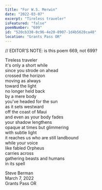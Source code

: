 ```yaml
---
title: "For W.S. Merwin"
date: "2022-03-07"
excerpt: "Tireless traveler"
isFeatured: "false"
poemNumber: "699"
id: "520cb330-0c96-4e20-8907-1d4b5628ca48"
location: "Grants Pass OR"
---
```


// EDITOR'S NOTE: is this poem 669, not 699?

Tireless traveler  
it's only a short while  
since you strode on ahead  
crossed the horizon  
moving as always  
toward the light  
no longer held back  
by a mere body  
you've headed for the sun  
as it sets westward  
off the coast of Maui  
and even as your body fades  
your shadow lengthens  
opaque at times but glimmering  
with subtle light  
it reaches us who are still landbound  
while your voice  
like fabled Orpheus  
carries across  
gathering beasts and humans  
in its spell

Steve Berman  
March 7, 2022  
Grants Pass OR
